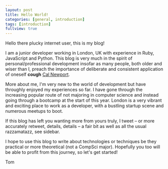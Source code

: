```yaml
---
layout: post
title: Hello World!
categories: [general, introduction]
tags: [introduction]
fullview: true
---
```


Hello there plucky internet user, this is my blog!

I am a junior developer working in London, UK with experience in Ruby, JavaScript and Python. This blog is very much in the spirit of personal/professional development insofar as many people, both older and wiser than I, preach the importance of deliberate and consistent application of oneself **cough** [Cal Newport](http://calnewport.com/books/so-good/).

More about me, I'm very new to the world of development but have throughly enjoyed my experiences so far. I have gone through the increasing popular route of not majoring in computer science and instead going through a bootcamp at the start of this year. London is a very vibrant and exciting place to work as a developer, with a bustling startup scene and numerous meetups to boot.

If this blog has left you wanting more from yours truly, I tweet – or more accurately retweet, details, details – a fair bit as well as all the usual razzamatazz, see sidebar.  

I hope to use this blog to write about technologies or techniques be they practical or more theoretical (not a CompSci major). Hopefully you too will be able to profit from this journey, so let's get started!

Tom
